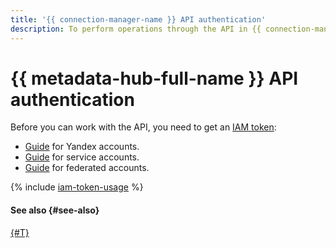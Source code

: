 ```yaml
---
title: '{{ connection-manager-name }} API authentication'
description: To perform operations through the API in {{ connection-manager-name }}, get an IAM token for your account.
---
```


# {{ metadata-hub-full-name }} API authentication



Before you can work with the API, you need to get an [IAM token](../../iam/concepts/authorization/iam-token.md):

* [Guide](../../iam/operations/iam-token/create.md) for Yandex accounts.
* [Guide](../../iam/operations/iam-token/create-for-sa.md) for service accounts.
* [Guide](../../iam/operations/iam-token/create-for-federation.md) for federated accounts.

{% include [iam-token-usage](../../_includes/iam-token-usage.md) %}

#### See also {#see-also}

[{#T}](../../iam/concepts/users/accounts.md)
